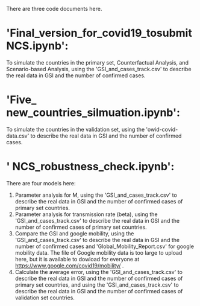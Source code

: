There are three code documents here.

# 'Final_version_for_covid19_tosubmitNCS.ipynb': 
To simulate the countries in the primary set, Counterfactual Analysis, and Scenario-based Analysis, using the 'GSI_and_cases_track.csv' to describe the real data in GSI and the number of confirmed cases.

# 'Five_ new_countries_silmuation.ipynb':
To simulate the countries in the validation set, using the 'owid-covid-data.csv' to describe the real data in GSI and the number of confirmed cases.

# ' NCS_robustness_check.ipynb':
There are four models here:
1) Parameter analysis for M,  using the 'GSI_and_cases_track.csv' to describe the real data in GSI and the number of confirmed cases of primary set countries.
2) Parameter analysis for transmission rate (beta),  using the 'GSI_and_cases_track.csv' to describe the real data in GSI and the number of confirmed cases of primary set countries.
3) Compare the GSI and google mobility,  using the 'GSI_and_cases_track.csv' to describe the real data in GSI and the number of confirmed cases and 'Global_Mobility_Report.csv' for google mobility data. The file of Google mobility data is too large to upload here, but it is available to dowload for everyone at https://www.google.com/covid19/mobility/ .
4) Calculate the average error, using the 'GSI_and_cases_track.csv' to describe the real data in GSI and the number of confirmed cases of primary set countries, and using the 'GSI_and_cases_track.csv' to describe the real data in GSI and the number of confirmed cases of validation set countries.
